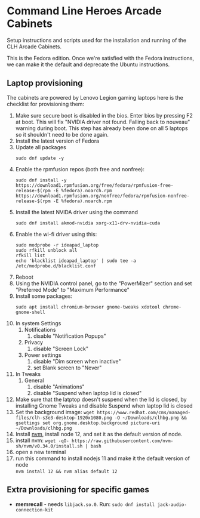 # Command Line Heroes Arcade Cabinets

Setup instructions and scripts used for the installation and running of the CLH Arcade Cabinets.

This is the Fedora edition.  Once we're satisfied with the Fedora instructions, we can make it the default and deprecate the Ubuntu instructions.

## Laptop provisioning

The cabinets are powered by Lenovo Legion gaming laptops here is the checklist for provisioning them:



1. Make sure secure boot is disabled in the bios.  Enter bios by pressing F2 at boot.  This will fix "NVIDIA driver not found. Falling back to nouveau" warning during boot.  This step has already been done on all 5 laptops so it shouldn't need to be done again.
1. Install the latest version of Fedora
1. Update all packages
    ```
    sudo dnf update -y
    ```
1. Enable the rpmfusion repos (both free and nonfree):
    ```
    sudo dnf install -y https://download1.rpmfusion.org/free/fedora/rpmfusion-free-release-$(rpm -E %fedora).noarch.rpm https://download1.rpmfusion.org/nonfree/fedora/rpmfusion-nonfree-release-$(rpm -E %fedora).noarch.rpm
    ```
1. Install the latest NVIDA driver using the command
    ```
    sudo dnf install akmod-nvidia xorg-x11-drv-nvidia-cuda
    ```
1. Enable the wi-fi driver using this: 
    ```
    sudo modprobe -r ideapad_laptop
    sudo rfkill unblock all
    rfkill list
    echo 'blacklist ideapad_laptop' | sudo tee -a /etc/modprobe.d/blacklist.conf
    ```
1. Reboot
1. Using the NVIDIA control panel, go to the "PowerMizer" section and set "Preferred Mode" to "Maximum Performance"
1. Install some packages:
    ```
    sudo apt install chromium-browser gnome-tweaks xdotool chrome-gnome-shell
    ```
1. In system Settings
    1. Notifications
        1. disable "Notification Popups"
    1. Privacy
        1. disable "Screen Lock"
    1. Power settings
        1. disable "Dim screen when inactive"
        1. set Blank screen to "Never"
1. In Tweaks 
    1. General
        1. disable "Animations"
        1. disable "Suspend when laptop lid is closed"
1. Make sure that the latptop doesn't suspend when the lid is closed, by installing Gnome Tweaks and disable Suspend when laptop lid is closed
1. Set the background image: `wget https://www.redhat.com/cms/managed-files/clh-s3e3-desktop-1920x1080.png -O ~/Downloads/clhbg.png && gsettings set org.gnome.desktop.background picture-uri ~/Downloads/clhbg.png`
1. Install [nvm](https://github.com/nvm-sh/nvm/blob/master/README.md), install node 12, and set it as the default version of node.
  1. install nvm: `wget -qO- https://raw.githubusercontent.com/nvm-sh/nvm/v0.34.0/install.sh | bash`
  1. open a new terminal
  1. run this command to install nodejs 11 and make it the default version of node<br>
    `nvm install 12 && nvm alias default 12`

## Extra provisioning for specific games

 - **memrecall** - needs `libjack.so.0`.  Run: `sudo dnf install jack-audio-connection-kit`
 
